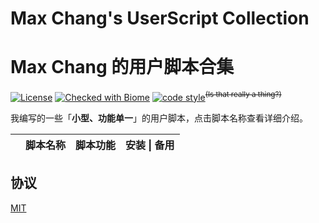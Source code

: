 # Max Chang's UserScript Collection

# Max Chang 的用户脚本合集

[![License](https://img.shields.io/github/license/maxchang3/userscripts?style=flat-square)](LICENSE)
[![Checked with Biome](https://img.shields.io/badge/Checked_with-Biome-60a5fa?style=flat-square&logo=biome)](https://biomejs.dev)
[![code style](https://img.shields.io/badge/Max_Chang-black?style=flat&logoColor=black&label=Code%20Style)](https://github.com/maxchang3/biome-config)<sup><s>(Is that really a thing?)</s></sup>

我编写的一些「**小型、功能单一**」的用户脚本，点击脚本名称查看详细介绍。

|  | 脚本名称 | 脚本功能 | 安装 \| 备用 |
| :----: | :---- | :---- | :----: |
<!-- INJECT_ENTRY_POINT -->

## 协议

[MIT](./LICENSE)
